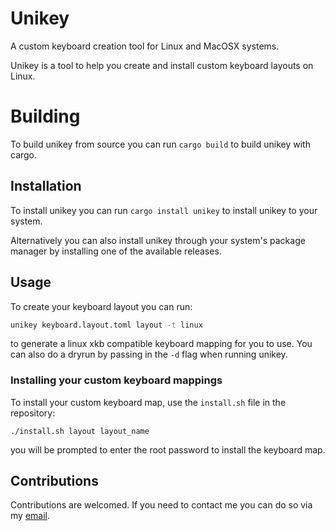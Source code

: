 # Unikey

A custom keyboard creation tool for Linux and MacOSX systems.

Unikey is a tool to help you create and install custom keyboard layouts on Linux.

# Building

To build unikey from source you can run `cargo build` to build unikey with cargo.

## Installation

To install unikey you can run `cargo install unikey` to install unikey to your system.

Alternatively you can also install unikey through your system's package manager by installing
one of the available releases.

## Usage

To create your keyboard layout you can run:

``` bash
unikey keyboard.layout.toml layout -t linux
```

to generate a linux xkb compatible keyboard mapping for you to use.
You can also do a dryrun by passing in the `-d` flag when running unikey.

### Installing your custom keyboard mappings

To install your custom keyboard map, use the `install.sh` file in the repository:

```
./install.sh layout layout_name
```

you will be prompted to enter the root password to install the keyboard map.

## Contributions

Contributions are welcomed. If you need to contact me you can do so via my [email](mailto:josephm.diza@gmail.com).
